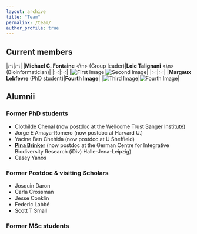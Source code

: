 ```yaml
---
layout: archive
title: "Team"
permalink: /team/
author_profile: true
---
```


## Current members

|:-:|:-:|
|**Michael C. Fontaine** <\n> (Group leader)|**Loic Talignani** <\n> (Bioinformatician)|
|:-:|:-:|
|![First Image]()|![Second Image]()|
|:-:|:-:|
|**Margaux Lebfevre** (PhD student)|**Fourth Image**|
|![Third Image]()|![Fourth Image]()|

## Alumnii
### Former PhD students
- Clothilde Chenal (now postdoc at the Wellcome Trust Sanger Institute)  
- Jorge E Amaya-Romero (now postdoc at Harvard U.)  
- Yacine Ben Chehida (now postdoc at U Sheffield)
- [**Pina Brinker**](https://www.zoologie.uni-halle.de/allgemeine_zoologie/staff/p_brinker/) (now postdoc at the German Centre for Integrative Biodiversity Research (iDiv) Halle-Jena-Leipzig)
- Casey Yanos

### Former Postdoc & visiting Scholars
- Josquin Daron
- Carla Crossman
- Jesse Conklin
- Federic Labbé
- Scott T Small

### Former MSc students

